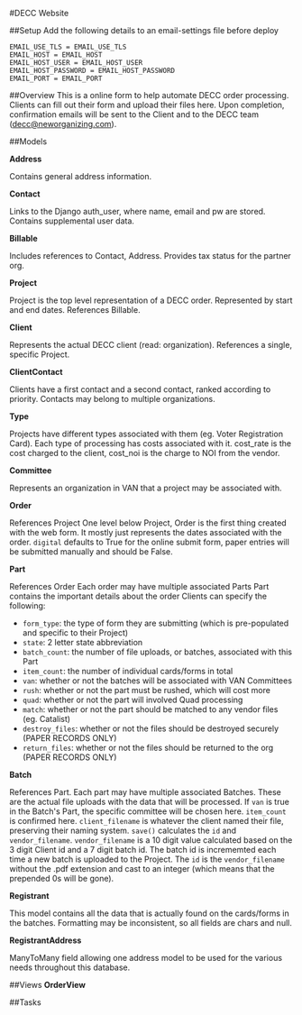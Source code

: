 #DECC Website

##Setup
Add the following details to an email-settings file before deploy 

```
EMAIL_USE_TLS = EMAIL_USE_TLS
EMAIL_HOST = EMAIL_HOST
EMAIL_HOST_USER = EMAIL_HOST_USER
EMAIL_HOST_PASSWORD = EMAIL_HOST_PASSWORD
EMAIL_PORT = EMAIL_PORT
```

##Overview
This is a online form to help automate DECC order processing. Clients can fill out their form and upload their files here. Upon completion, confirmation emails will be sent to the Client and to the DECC team (decc@neworganizing.com). 

##Models

**Address**

Contains general address information.

**Contact**

Links to the Django auth_user, where name, email and pw are stored.
Contains supplemental user data.

**Billable**

Includes references to Contact, Address.
Provides tax status for the partner org.

**Project**

Project is the top level representation of a DECC order.
Represented by start and end dates.
References Billable.

**Client**

Represents the actual DECC client (read: organization).
References a single, specific Project.

**ClientContact**

Clients have a first contact and a second contact, ranked according to priority.
Contacts may belong to multiple organizations.

**Type**

Projects have different types associated with them (eg. Voter Registration Card).
Each type of processing has costs associated with it.
cost_rate is the cost charged to the client, cost_noi is the charge to NOI from the vendor.

**Committee**

Represents an organization in VAN that a project may be associated with.

**Order**

References Project
One level below Project, Order is the first thing created with the web form.
It mostly just represents the dates associated with the order.
`digital` defaults to True for the online submit form, paper entries will be submitted manually and should be False.

**Part**

References Order
Each order may have multiple associated Parts
Part contains the important details about the order
Clients can specify the following:
- `form_type`: the type of form they are submitting (which is pre-populated and specific to their Project)
- `state`: 2 letter state abbreviation 
- `batch_count`: the number of file uploads, or batches, associated with this Part
- `item_count`: the number of individual cards/forms in total 
- `van`: whether or not the batches will be associated with VAN Committees
- `rush`: whether or not the part must be rushed, which will cost more
- `quad`: whether or not the part will involved Quad processing 
- `match`: whether or not the part should be matched to any vendor files (eg. Catalist)
- `destroy_files`: whether or not the files should be destroyed securely (PAPER RECORDS ONLY)
- `return_files`: whether or not the files should be returned to the org (PAPER RECORDS ONLY)


**Batch**

References Part.
Each part may have multiple associated Batches.
These are the actual file uploads with the data that will be processed.
If `van` is true in the Batch's Part, the specific committee will be chosen here.
`item_count` is confirmed here.
`client_filename` is whatever the client named their file, preserving their naming system.
`save()` calculates the `id` and `vendor_filename`.
`vendor_filename` is a 10 digit value calculated based on the 3 digit Client id and a 7 digit batch id. The batch id is incrememted each time a new batch is uploaded to the Project. The `id` is the `vendor_filename` without the .pdf extension and cast to an integer (which means that the prepended 0s will be gone).

**Registrant**

This model contains all the data that is actually found on the cards/forms in the batches.
Formatting may be inconsistent, so all fields are chars and null.

**RegistrantAddress**

ManyToMany field allowing one address model to be used for the various needs throughout this database.

##Views
**OrderView**





##Tasks




